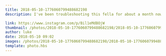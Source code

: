 ```yaml
---
title: 2018-05-10-1776060799488682198
description: I've been troubleshooting this fella for about a month now and finally just got it working 😁

link: https://www.instagram.com/p/Bil1eMdBOjW
thumbnail: /photos/2018-05-10-1776060799488682198/2018-05-10-1776060799488682198.jpg
author: luke
date: 2018-05-10 09:02
images: /photos/2018-05-10-1776060799488682198/2018-05-10-1776060799488682198.jpg
template: photo.hbs
---
```


